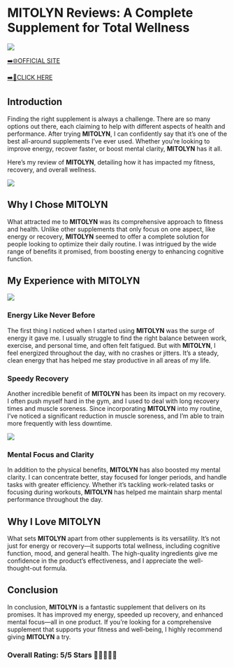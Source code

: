 # **MITOLYN Reviews**: A Complete Supplement for Total Wellness

[![](https://static.vecteezy.com/system/resources/thumbnails/019/896/014/small/buy-now-gradient-button-with-cart-symbol-buy-now-illustration-png.png)](https://edetoop.top/lander/sugarpreland-1/mytolin.html) 

[➡️🌐OFFICIAL SITE](https://edetoop.top/lander/sugarpreland-1/mytolin.html) 

[➡️🔗CLICK HERE](https://edetoop.top/lander/sugarpreland-1/mytolin.html) 


## Introduction

Finding the right supplement is always a challenge. There are so many options out there, each claiming to help with different aspects of health and performance. After trying **MITOLYN**, I can confidently say that it’s one of the best all-around supplements I’ve ever used. Whether you’re looking to improve energy, recover faster, or boost mental clarity, **MITOLYN** has it all.

Here’s my review of **MITOLYN**, detailing how it has impacted my fitness, recovery, and overall wellness.

[![](https://wallpapers.com/images/hd/red-order-now-button-udg4jcj4arvn8b0n-2.png)](https://edetoop.top/lander/sugarpreland-1/mytolin.html)  

## Why I Chose **MITOLYN**

What attracted me to **MITOLYN** was its comprehensive approach to fitness and health. Unlike other supplements that only focus on one aspect, like energy or recovery, **MITOLYN** seemed to offer a complete solution for people looking to optimize their daily routine. I was intrigued by the wide range of benefits it promised, from boosting energy to enhancing cognitive function.

## My Experience with **MITOLYN**

[![](https://static.vecteezy.com/system/resources/thumbnails/019/896/014/small/buy-now-gradient-button-with-cart-symbol-buy-now-illustration-png.png)](https://edetoop.top/lander/sugarpreland-1/mytolin.html)

### Energy Like Never Before

The first thing I noticed when I started using **MITOLYN** was the surge of energy it gave me. I usually struggle to find the right balance between work, exercise, and personal time, and often felt fatigued. But with **MITOLYN**, I feel energized throughout the day, with no crashes or jitters. It’s a steady, clean energy that has helped me stay productive in all areas of my life.

### Speedy Recovery

Another incredible benefit of **MITOLYN** has been its impact on my recovery. I often push myself hard in the gym, and I used to deal with long recovery times and muscle soreness. Since incorporating **MITOLYN** into my routine, I’ve noticed a significant reduction in muscle soreness, and I’m able to train more frequently with less downtime.

[![](https://wallpapers.com/images/hd/red-order-now-button-udg4jcj4arvn8b0n-2.png)](https://edetoop.top/lander/sugarpreland-1/mytolin.html)  

### Mental Focus and Clarity

In addition to the physical benefits, **MITOLYN** has also boosted my mental clarity. I can concentrate better, stay focused for longer periods, and handle tasks with greater efficiency. Whether it’s tackling work-related tasks or focusing during workouts, **MITOLYN** has helped me maintain sharp mental performance throughout the day.

## Why I Love **MITOLYN**

What sets **MITOLYN** apart from other supplements is its versatility. It’s not just for energy or recovery—it supports total wellness, including cognitive function, mood, and general health. The high-quality ingredients give me confidence in the product’s effectiveness, and I appreciate the well-thought-out formula.

## Conclusion

In conclusion, **MITOLYN** is a fantastic supplement that delivers on its promises. It has improved my energy, speeded up recovery, and enhanced mental focus—all in one product. If you’re looking for a comprehensive supplement that supports your fitness and well-being, I highly recommend giving **MITOLYN** a try.

### Overall Rating: 5/5 Stars 🌟🌟🌟🌟🌟
